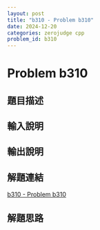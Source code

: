 ```yaml
---
layout: post
title: "b310 - Problem b310"
date: 2024-12-20
categories: zerojudge cpp
problem_id: b310
---
```


# Problem b310

## 題目描述



## 輸入說明



## 輸出說明



## 解題連結

[b310 - Problem b310](https://zerojudge.tw/ShowProblem?problemid=b310)

## 解題思路

